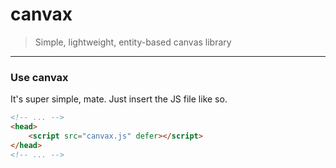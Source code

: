 # canvax
>Simple, lightweight, entity-based canvas library

---

### Use canvax

It's super simple, mate. Just insert the JS file like so.

```html
<!-- ... -->
<head>
	<script src="canvax.js" defer></script>
</head>
<!-- ... -->
```